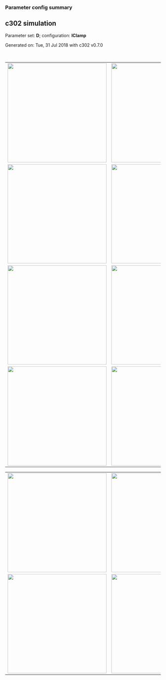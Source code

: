 ### Parameter config summary 
<h2>c302 simulation</h2>
<p>Parameter set: <b>D</b>; configuration: <b>IClamp</b></p>
<p>Generated on: Tue, 31 Jul 2018 with c302 v0.7.0</p><br/>
<table>

<tr>
  <td><a href="images/neurons_D_IClamp.png"><img alt=" " src="images/neurons_D_IClamp.png" height="320"/></a></td>
  <td><a href="images/traces_neuron_IClamp_D.png"><img alt=" " src="images/traces_neuron_IClamp_D.png" height="320"/></a></td>
</tr>

<tr>
  <td><a href="images/neuron_activity_D_IClamp.png"><img alt=" " src="images/neuron_activity_D_IClamp.png" height="320"/></a></td>
  <td><a href="images/traces_neuron_activity_IClamp_D.png"><img alt=" " src="images/traces_neuron_activity_IClamp_D.png" height="320"/></a></td>
</tr>

<tr>
  <td><a href="images/muscles_D_IClamp.png"><img alt=" " src="images/muscles_D_IClamp.png" height="320"/></a></td>
  <td><a href="images/traces_muscles_IClamp_D.png"><img alt=" " src="images/traces_muscles_IClamp_D.png" height="320"/></a></td>
</tr>

<tr>
  <td><a href="images/muscle_activity_D_IClamp.png"><img alt=" " src="images/muscle_activity_D_IClamp.png" height="320"/></a></td>
  <td><a href="images/traces_muscles_activity_IClamp_D.png"><img alt=" " src="images/traces_muscles_activity_IClamp_D.png" height="320"/></a></td>
</tr>
</table>
<table>

<tr><td><a href="images/c302_D_IClamp_exc_to_neurons.png"><img alt=" " src="images/c302_D_IClamp_exc_to_neurons.png" height="320"/></a></td>

  <td><a href="images/c302_D_IClamp_inh_to_neurons.png"><img alt=" " src="images/c302_D_IClamp_inh_to_neurons.png" height="320"/></a></td>

  <td><a href="images/c302_D_IClamp_elec_neurons_neurons.png"><img alt=" " src="images/c302_D_IClamp_elec_neurons_neurons.png" height="320"/></a></td></tr>

<tr><td><a href="images/c302_D_IClamp_exc_to_muscles.png"><img alt=" " src="images/c302_D_IClamp_exc_to_muscles.png" height="320"/></a></td>

  <td><a href="images/c302_D_IClamp_inh_to_muscles.png"><img alt=" " src="images/c302_D_IClamp_inh_to_muscles.png" height="320"/></a></td></tr>
</table>
